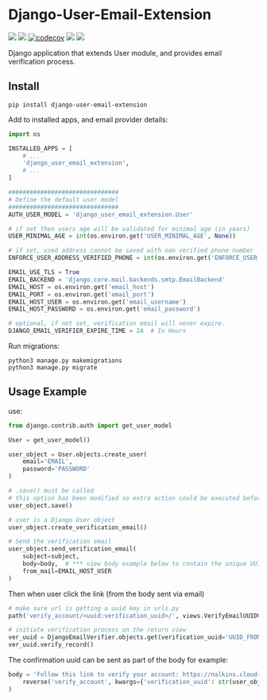 Django-User-Email-Extension
===========================
[![](https://img.shields.io/pypi/l/django-user-email-extension.svg?colorB=blue)](https://pypi.org/project/django-user-email-extension/)
[![](https://img.shields.io/pypi/v/django-user-email-extension.svg)](https://pypi.org/project/django-user-email-extension/)
[![codecov](https://codecov.io/gh/ArieLevs/Django-User-Email-Extension/branch/master/graph/badge.svg?token=BLJTJKHCVY)](https://codecov.io/gh/ArieLevs/Django-User-Email-Extension)
[![](https://img.shields.io/pypi/pyversions/django-user-email-extension.svg)](https://pypi.org/project/django-user-email-extension/)
[![](https://img.shields.io/pypi/djversions/django-user-email-extension.svg)](https://pypi.org/project/django-user-email-extension/)

Django application that extends User module, and provides email verification process.

Install
-------
`pip install django-user-email-extension`

Add to installed apps, and email provider details:

```python
import os

INSTALLED_APPS = [
    # ...
    'django_user_email_extension',
    # ...
]

###############################
# Define the default user model 
###############################
AUTH_USER_MODEL = 'django_user_email_extension.User'

# if set then users age will be validated for minimal age (in years)
USER_MINIMAL_AGE = int(os.environ.get('USER_MINIMAL_AGE', None))

# if set, used address cannot be saved with non verified phone number
ENFORCE_USER_ADDRESS_VERIFIED_PHONE = int(os.environ.get('ENFORCE_USER_ADDRESS_VERIFIED_PHONE', False)) 

EMAIL_USE_TLS = True
EMAIL_BACKEND = 'django.core.mail.backends.smtp.EmailBackend'
EMAIL_HOST = os.environ.get('email_host')
EMAIL_PORT = os.environ.get('email_port')
EMAIL_HOST_USER = os.environ.get('email_username')
EMAIL_HOST_PASSWORD = os.environ.get('email_password')

# optional, if not set, verification email will never expire.
DJANGO_EMAIL_VERIFIER_EXPIRE_TIME = 24  # In Hours
```

Run migrations:
```shell script
python3 manage.py makemigrations
python3 manage.py migrate
```

Usage Example
-------------
use:

```python
from django.contrib.auth import get_user_model

User = get_user_model()

user_object = User.objects.create_user(
    email='EMAIL',
    password='PASSWORD'
)

# .save() must be called
# this option has been modified so extra action could be executed before final user creation
user_object.save()

# user is a Django User object
user_object.create_verification_email()

# Send the verification email
user_object.send_verification_email(
    subject=subject,
    body=body,  # *** view body example below to contain the unique UUID
    from_mail=EMAIL_HOST_USER
)
```
Then when user click the link (from the body sent via email)
```python
# make sure url is getting a uuid key in urls.py
path('verify_account/<uuid:verification_uuid>/', views.VerifyEmailUUIDView.as_view(), name='verify_account')

# initiate verification process on the return view
ver_uuid = DjangoEmailVerifier.objects.get(verification_uuid='UUID_FROM_REQUEST')
ver_uuid.verify_record()
```

The confirmation uuid can be sent as part of the body for example:
```python
body = 'Follow this link to verify your account: https://nalkins.cloud{}'.format(
    reverse('verify_account', kwargs={'verification_uuid': str(user_object.get_uuid_of_email())})
)
```
